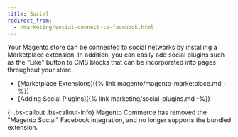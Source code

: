 ```yaml
---
title: Social
redirect_from: 
  - /marketing/social-connect-to-facebook.html
---
```


Your Magento store can be connected to social networks by installing a Marketplace extension. In addition, you can easily add social plugins such as the “Like” button to CMS blocks that can be incorporated into pages throughout your store.

* [Marketplace Extensions]({% link magento/magento-marketplace.md -%})
* [Adding Social Plugins]({% link marketing/social-plugins.md -%})

{: .bs-callout .bs-callout-info}
Magento Commerce has removed the "Magento Social" Facebook integration, and no longer supports the bundled extension.